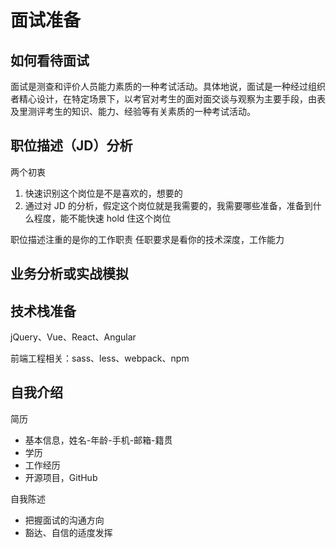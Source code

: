 # 面试准备

## 如何看待面试

面试是测查和评价人员能力素质的一种考试活动。具体地说，面试是一种经过组织者精心设计，在特定场景下，以考官对考生的面对面交谈与观察为主要手段，由表及里测评考生的知识、能力、经验等有关素质的一种考试活动。

## 职位描述（JD）分析

两个初衷

1. 快速识别这个岗位是不是喜欢的，想要的
2. 通过对 JD 的分析，假定这个岗位就是我需要的，我需要哪些准备，准备到什么程度，能不能快速 hold 住这个岗位

职位描述注重的是你的工作职责
任职要求是看你的技术深度，工作能力

## 业务分析或实战模拟

## 技术栈准备

jQuery、Vue、React、Angular

前端工程相关：sass、less、webpack、npm

## 自我介绍

简历

- 基本信息，姓名-年龄-手机-邮箱-籍贯
- 学历
- 工作经历
- 开源项目，GitHub

自我陈述

- 把握面试的沟通方向
- 豁达、自信的适度发挥
